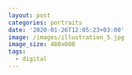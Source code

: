 ```yaml
---
layout: post
categories: portraits
date: '2020-01-26T12:05:23+03:00'
image: /images/illustration_5.jpg
image_size: 480x600
tags:
  - digital
---
```

